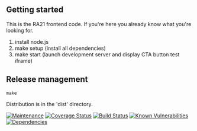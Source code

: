 Getting started
---

This is the RA21 frontend code. If you're here you already know what you're looking for.

1. install node.js
2. make setup (install all dependencies)
3. make start (launch development server and display CTA button test iframe)

Release management
---

```
make
```
Distribution is in the 'dist' directory.

[![Maintenance](https://img.shields.io/badge/Maintained%3F-yes-green.svg)](https://GitHub.com/TheIdentitySelector/thiss-js/graphs/commit-activity)
[![Coverage Status](https://coveralls.io/repos/github/TheIdentitySelector/thiss-js/badge.svg?branch=master)](https://coveralls.io/github/TheIdentitySelector/thiss-js?branch=master)
[![Build Status](https://travis-ci.com/TheIdentitySelector/thiss-js.svg?branch=master)](https://travis-ci.com/TheIdentitySelector/thiss-js)
[![Known Vulnerabilities](https://snyk.io/test/github/TheIdentitySelector/thiss-js/badge.svg)](https://snyk.io/test/github/TheIdentitySelector/thiss-js)
[![Dependencies](https://david-dm.org/TheIdentitySelector/thiss-js.svg)](https://david-dm.org/TheIdentitySelector/thiss-js)

